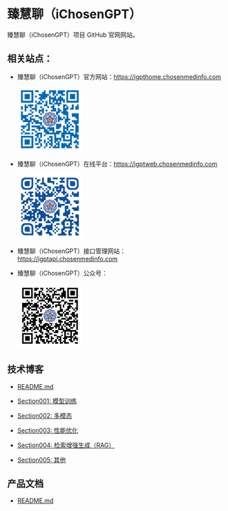 # 臻慧聊（iChosenGPT）

臻慧聊（iChosenGPT）项目 GitHub 官网网站。

## 相关站点：

- 臻慧聊（iChosenGPT）官方网站：https://igpthome.chosenmedinfo.com

   <img src="imgs/ichosengpt_home_qrcode.png" width="150" height="150" />

- 臻慧聊（iChosenGPT）在线平台：https://igptweb.chosenmedinfo.com

   <img src="imgs/ichosengpt_web_qrcode.png" width="150" height="150" />

- 臻慧聊（iChosenGPT）接口管理网站：https://igptapi.chosenmedinfo.com

- 臻慧聊（iChosenGPT）公众号：

    <img src="imgs/ichosengpt_webchatoa_qrcode.jpg" width="150" height="150" />

## 技术博客

- [README.md](blogs/README.md)

- [Section001: 模型训练](blogs/training)

- [Section002: 多模态](blogs/multimodel)

- [Section003: 性能优化](blogs/optimization)

- [Section004: 检索增强生成（RAG）](blogs/rag)

- [Section005: 其他](blogs/others)


## 产品文档

- [README.md](docs/README.md)

